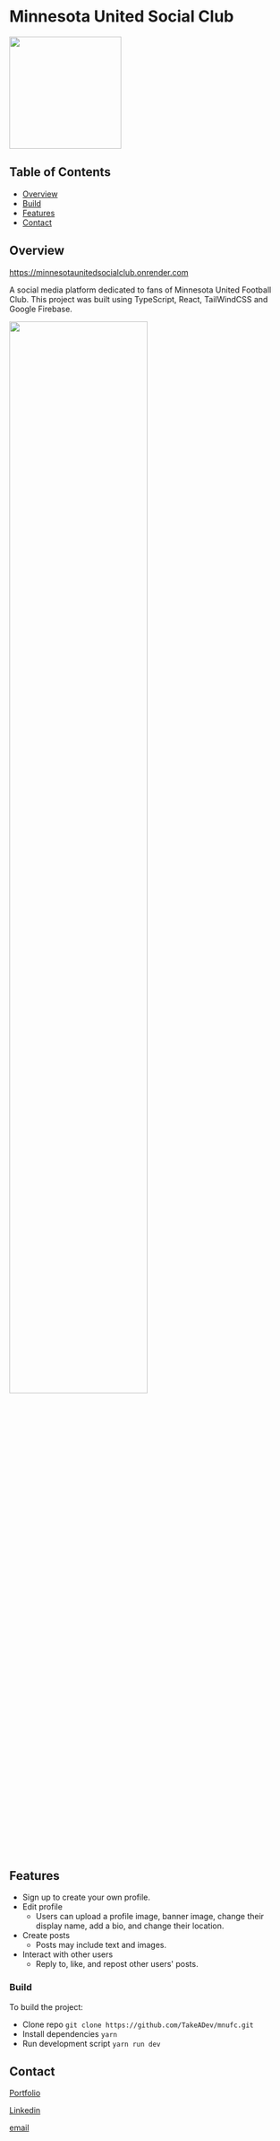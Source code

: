 # Minnesota United Social Club

<img src=https://github.com/TakeADev/mnufc/assets/106417346/690655d3-8ca4-4404-b61c-a6692d9f46c7 style="width:200px;"/>

## Table of Contents

- [Overview](#overview)
- [Build](#build)
- [Features](#features)
- [Contact](#contact)

## Overview
https://minnesotaunitedsocialclub.onrender.com

A social media platform dedicated to fans of Minnesota United Football Club. This project was built using TypeScript, React, TailWindCSS and Google Firebase.

<img src=https://github.com/TakeADev/mnufc/assets/106417346/4ba36f27-0d26-40aa-81c5-382aa9049634 style="width:70%;"/>

 
## Features

- Sign up to create your own profile.
- Edit profile
  - Users can upload a profile image, banner image, change their display name, add a bio, and change their location.
- Create posts
  - Posts may include text and images.
- Interact with other users
  - Reply to, like, and repost other users' posts.

### Build

To build the project:

- Clone repo `git clone https://github.com/TakeADev/mnufc.git`
- Install dependencies `yarn`
- Run development script `yarn run dev`

<!-- TODO: List what specific 'user problems' that this application solves. -->

## Contact

[Portfolio](https://portfolio-v1-wlpm.onrender.com)

[Linkedin](linkedin.com/in/chance-conway-5b687828b)

[email](chanceconwaydev@gmail.com)
